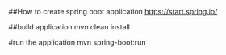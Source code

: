 ##How to create spring boot application
https://start.spring.io/

##build application
mvn clean install

#run the application
mvn spring-boot:run
